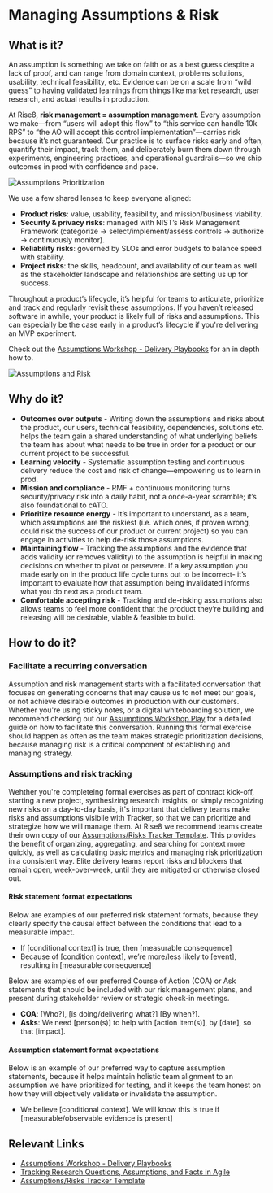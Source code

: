 # Managing Assumptions & Risk

## What is it?

An assumption is something we take on faith or as a best guess despite a lack of proof, and can range from domain context, problems solutions, usability, technical feasibility, etc. Evidence can be on a scale from “wild guess” to having validated learnings from things like market research, user research, and actual results in production.

At Rise8, **risk management = assumption management**. Every assumption we make—from “users will adopt this flow” to “this service can handle 10k RPS” to “the AO will accept this control implementation”—carries risk because it’s not guaranteed. Our practice is to surface risks early and often, quantify their impact, track them, and deliberately burn them down through experiments, engineering practices, and operational guardrails—so we ship outcomes in prod with confidence and pace.

![Assumptions Prioritization](../../assets/assumptions-2-by-2.png)

We use a few shared lenses to keep everyone aligned:

* **Product risks**: value, usability, feasibility, and mission/business viability.
* **Security & privacy risks**: managed with NIST’s Risk Management Framework (categorize → select/implement/assess controls → authorize → continuously monitor).
* **Reliability risks**: governed by SLOs and error budgets to balance speed with stability.
* **Project risks**: the skills, headcount, and availability of our team as well as the stakeholder landscape and relationships are setting us up for success.

Throughout a product’s lifecycle, it’s helpful for teams to articulate, prioritize and track and regularly revisit these assumptions. If you haven’t released software in awhile, your product is likely full of risks and assumptions. This can especially be the case early in a product’s lifecycle if you're delivering an MVP experiment. 

Check out the [Assumptions Workshop \- Delivery Playbooks](https://delivery-playbooks.rise8.us/content/plays/design/assumptions-workshop/) for an in depth how to.

![Assumptions and Risk](../../assets/assumptions-risk.png)

## Why do it?

* **Outcomes over outputs** - Writing down the assumptions and risks about the product, our users, technical feasibility, dependencies, solutions etc. helps the team gain a shared understanding of what underlying beliefs the team has about what needs to be true in order for a product or our current project to be successful.
* **Learning velocity** - Systematic assumption testing and continuous delivery reduce the cost and risk of change—empowering us to learn in prod.
* **Mission and compliance** - RMF + continuous monitoring turns security/privacy risk into a daily habit, not a once-a-year scramble; it’s also foundational to cATO. 
* **Prioritize resource energy** - It’s important to understand, as a team, which assumptions are the riskiest (i.e. which ones, if proven wrong, could risk the success of our product or current project) so you can engage in activities to help de-risk those assumptions.
* **Maintaining flow** - Tracking the assumptions and the evidence that adds validity (or removes validity) to the assumption is helpful in making decisions on whether to pivot or persevere. If a key assumption you made early on in the product life cycle turns out to be incorrect- it’s important to evaluate how that assumption being invalidated informs what you do next as a product team.
* **Comfortable accepting risk** - Tracking and de-risking assumptions also allows teams to feel more confident that the product they’re building and releasing will be desirable, viable & feasible to build.

## How to do it?

### Facilitate a recurring conversation

Assumption and risk management starts with a facilitated conversation that focuses on generating concerns that may cause us to not meet our goals, or not achieve desirable outcomes in production with our customers. Whether you're using sticky notes, or a digital whiteboarding solution, we recommend checking out our [Assumptions Workshop Play](https://delivery-playbooks.rise8.us/content/plays/design/assumptions-workshop/) for a detailed guide on how to facilitate this conversation. Running this formal exercise should happen as often as the team makes strategic prioritization decisions, because managing risk is a critical component of establishing and managing strategy.

### Assumptions and risk tracking

Wehther you're completeing formal exercises as part of contract kick-off, starting a new project, synthesizing research insights, or simply recognizing new risks on a day-to-day basis, it's important that delivery teams make risks and assumptions visibile with Tracker, so that we can prioritize and strategize how we will manage them. At Rise8 we recommend teams create their own copy of our [Assumptions/Risks Tracker Template](https://docs.google.com/spreadsheets/d/17Z4Trp6_ByVgQ8kF2BgjX_fLE-pLLLSa9XmYPa0ewJ0/edit?gid=0#gid=0). This provides the benefit of organizing, aggregating, and searching for context more quickly, as well as calculating basic metrics and managing risk prioritization in a consistent way. Elite delivery teams report risks and blockers that remain open, week-over-week, until they are mitigated or otherwise closed out. 

#### Risk statement format expectations

Below are examples of our preferred risk statement formats, because they clearly specify the causal effect between the conditions that lead to a measurable impact.

* If [conditional context] is true, then [measurable consequence]
* Because of [condition context], we’re more/less likely to [event], resulting in [measurable consequence]

Below are examples of our preferred Course of Action (COA) or Ask statements that should be included with our risk management plans, and present during stakeholder review or strategic check-in meetings.

* **COA**: [Who?], [is doing/delivering what?] [By when?].
* **Asks**: We need [person(s)] to help with [action item(s)], by [date], so that [impact].

#### Assumption statement format expectations

Below is an example of our preferred way to capture assumption statements, because it helps maintain holistic team alignment to an assumption we have prioritized for testing, and it keeps the team honest on how they will objectively validate or invalidate the assumption.

* We believe [conditional context]. We will know this is true if [measurable/observable evidence is present]




## Relevant Links

* [Assumptions Workshop \- Delivery Playbooks](https://delivery-playbooks.rise8.us/content/plays/design/assumptions-workshop/)
* [Tracking Research Questions, Assumptions, and Facts in Agile](https://www.nngroup.com/articles/tracking-questions-assumptions-facts-agile/)
* [Assumptions/Risks Tracker Template](https://docs.google.com/spreadsheets/d/17Z4Trp6_ByVgQ8kF2BgjX_fLE-pLLLSa9XmYPa0ewJ0/edit?gid=0#gid=0)
